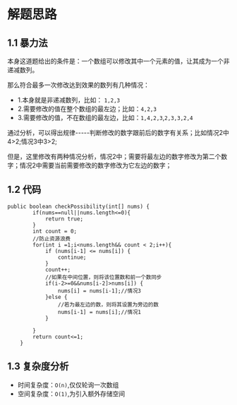 # 解题思路

## 1.1 暴力法

本身这道题给出的条件是：一个数组可以修改其中一个元素的值，让其成为一个非递减数列。

那么符合最多一次修改达到效果的数列有几种情况：

* 1.本身就是非递减数列，比如：  `1,2,3`
* 2.需要修改的值在整个数组的最左边；比如：`4,2,3`
* 3.需要修改的值，不在数组的最左边，比如：`1,4,2,3`,`2,3,3,2,4`

通过分析，可以得出规律-----判断修改的数字跟前后的数字有关系；比如情况2中4>2;情况3中3>2;

但是，这里修改有两种情况分析，情况2中；需要将最左边的数字修改为第二个数字；情况2中需要当前需要修改的数字修改为它左边的数字；

## 1.2 代码

```
public boolean checkPossibility(int[] nums) {
        if(nums==null||nums.length<=0){
            return true;
        }
        int count = 0;
        //防止资源浪费
        for(int i =1;i<nums.length&& count < 2;i++){
        	if (nums[i-1] <= nums[i]) {
    			continue;
    		}
        	count++;
        	//如果在中间位置，则将该位置数和前一个数同步
        	if(i-2>=0&&nums[i-2]>nums[i]) {
        		nums[i] = nums[i-1];//情况3
        	}else { 
        		//若为最左边的数，则将其设置为旁边的数
				nums[i-1] = nums[i];//情况1
			}
        	
        }
        return count<=1;
    }
```

## 1.3 复杂度分析

* 时间复杂度：`O(n)`,仅仅轮询一次数组
* 空间复杂度：`O(1)`,为引入额外存储空间

